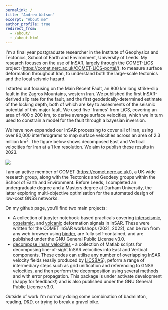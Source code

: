 ```yaml
---
permalink: /
title: "Andrew Watson"
excerpt: "About me"
author_profile: true
redirect_from: 
  - /about/
  - /about.html
---
```


I'm a final year postgraduate researcher in the Institute of Geophysics and Tectonics, School of Earth and Environment, University of Leeds. My research focuses on the use of InSAR, largely through the COMET-LiCS project (https://comet.nerc.ac.uk/COMET-LiCS-portal/), to measure surface deformation throughout Iran, to understand both the large-scale tectonics and the local seismic hazard.

I started out focusing on the Main Recent Fault, an 800 km long strike-slip fault in the Zagros Mountains, western Iran. We published the first InSAR-derived slip rate for the fault, and the first geodetically-determined estimate of the locking depth, both of which are key to assesments of the seismic potential of this major fault. We used five `frames' from LiCS, covering an area of 400 x 200 km, to derive average surface velocities, which we in turn used to constrain a model for the fault through a bayesian inversion.

We have now expanded our InSAR processing to cover all of Iran, using over 80,000 interferograms to map surface velocities across an area of 2.3 million km<sup>2</sup>. The figure below shows decomposed East and Vertical velocities for Iran at a 1 km resolution. We aim to publish these results in 2023.

<img src="https://github.com/andwatson/andwatson.github.io/blob/master/images/decomp_east_up.png?raw=true" style="display: block; margin: auto;" />

I am an active member of COMET (https://comet.nerc.ac.uk/), a UK-wide research group, along with the Tectonics and Geodesy groups within the School of Earth and Environment. Before Leeds, I completed an undergraduate degree and a Masters degree at Durham University, the latter exploring multi-objective optimisation for the automated design of low-cost GNSS networks.

On my github page, you'll find two main projects:
- A collection of jupyter notebook-based practicals covering [interseismic](https://github.com/andwatson/interseismic_practical), [coseismic](https://github.com/andwatson/coseismic_practical), and [volcanic](https://github.com/andwatson/volcano_practical) deformation signals in InSAR. These were written for the COMET InSAR workshops (2021, 2022), can be run from any web browser using [binder](https://mybinder.org/), are fully self-contained, and are published under the GNU General Public License v3.0.
- [decompose_insar_velocities](https://github.com/andwatson/decompose_insar_velocities) - a collection of Matlab scripts for decomposing line-of-sight InSAR velocities into East and Vertical components. These codes can utilise any number of overlapping InSAR velocity fields (easily produced by [LiCSBAS](https://github.com/yumorishita/LiCSBAS)), peform a range of intermediary steps such as grid unification and referencing to GNSS velocities, and then perform the decomposition using several methods and with error propagation. This package is under activate development (happy for feedback!) and is also published under the GNU General Public License v3.0.

Outside of work I'm normally doing some combination of badminton, reading, D&D, or trying to break a gravel bike.

